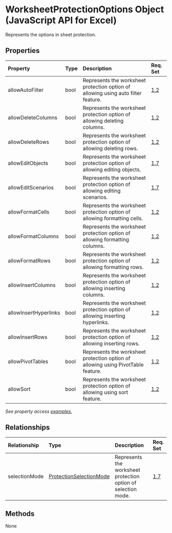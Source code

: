 # WorksheetProtectionOptions Object (JavaScript API for Excel)

Represents the options in sheet protection.

## Properties

| Property	   | Type	|Description| Req. Set|
|:---------------|:--------|:----------|:----|
|allowAutoFilter|bool|Represents the worksheet protection option of allowing using auto filter feature.|[1.2](../requirement-sets/excel-api-requirement-sets.md)|
|allowDeleteColumns|bool|Represents the worksheet protection option of allowing deleting columns.|[1.2](../requirement-sets/excel-api-requirement-sets.md)|
|allowDeleteRows|bool|Represents the worksheet protection option of allowing deleting rows.|[1.2](../requirement-sets/excel-api-requirement-sets.md)|
|allowEditObjects|bool|Represents the worksheet protection option of allowing editing objects.|[1.7](../requirement-sets/excel-api-requirement-sets.md)|
|allowEditScenarios|bool|Represents the worksheet protection option of allowing editing scenarios.|[1.7](../requirement-sets/excel-api-requirement-sets.md)|
|allowFormatCells|bool|Represents the worksheet protection option of allowing formatting cells.|[1.2](../requirement-sets/excel-api-requirement-sets.md)|
|allowFormatColumns|bool|Represents the worksheet protection option of allowing formatting columns.|[1.2](../requirement-sets/excel-api-requirement-sets.md)|
|allowFormatRows|bool|Represents the worksheet protection option of allowing formatting rows.|[1.2](../requirement-sets/excel-api-requirement-sets.md)|
|allowInsertColumns|bool|Represents the worksheet protection option of allowing inserting columns.|[1.2](../requirement-sets/excel-api-requirement-sets.md)|
|allowInsertHyperlinks|bool|Represents the worksheet protection option of allowing inserting hyperlinks.|[1.2](../requirement-sets/excel-api-requirement-sets.md)|
|allowInsertRows|bool|Represents the worksheet protection option of allowing inserting rows.|[1.2](../requirement-sets/excel-api-requirement-sets.md)|
|allowPivotTables|bool|Represents the worksheet protection option of allowing using PivotTable feature.|[1.2](../requirement-sets/excel-api-requirement-sets.md)|
|allowSort|bool|Represents the worksheet protection option of allowing using sort feature.|[1.2](../requirement-sets/excel-api-requirement-sets.md)|

_See property access [examples.](#property-access-examples)_

## Relationships
| Relationship | Type	|Description| Req. Set|
|:---------------|:--------|:----------|:----|
|selectionMode|[ProtectionSelectionMode](protectionselectionmode.md)|Represents the worksheet protection option of selection mode.|[1.7](../requirement-sets/excel-api-requirement-sets.md)|

## Methods
None

